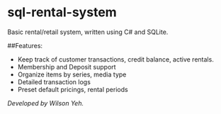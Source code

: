 sql-rental-system
=================

Basic rental/retail system, written using C# and SQLite.

##Features:

  + Keep track of customer transactions, credit balance, active rentals.
  + Membership and Deposit support
  + Organize items by series, media type
  + Detailed transaction logs
  + Preset default pricings, rental periods

*Developed by Wilson Yeh.*
